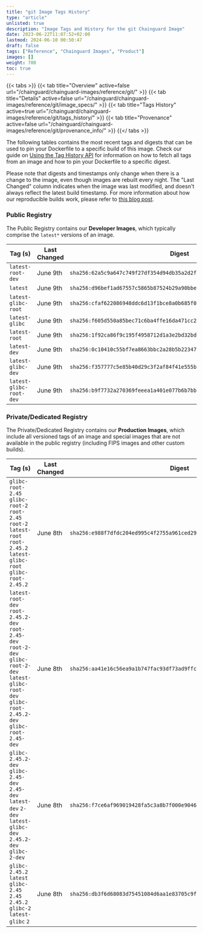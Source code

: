 ```yaml
---
title: "git Image Tags History"
type: "article"
unlisted: true
description: "Image Tags and History for the git Chainguard Image"
date: 2023-06-22T11:07:52+02:00
lastmod: 2024-06-10 00:50:47
draft: false
tags: ["Reference", "Chainguard Images", "Product"]
images: []
weight: 700
toc: true
---
```


{{< tabs >}}
{{< tab title="Overview" active=false url="/chainguard/chainguard-images/reference/git/" >}}
{{< tab title="Details" active=false url="/chainguard/chainguard-images/reference/git/image_specs/" >}}
{{< tab title="Tags History" active=true url="/chainguard/chainguard-images/reference/git/tags_history/" >}}
{{< tab title="Provenance" active=false url="/chainguard/chainguard-images/reference/git/provenance_info/" >}}
{{</ tabs >}}

The following tables contains the most recent tags and digests that can be used to pin your Dockerfile to a specific build of this image. Check our guide on [Using the Tag History API](/chainguard/chainguard-images/using-the-tag-history-api/) for information on how to fetch all tags from an image and how to pin your Dockerfile to a specific digest.

Please note that digests and timestamps only change when there is a change to the image, even though images are rebuilt every night. The "Last Changed" column indicates when the image was last modified, and doesn't always reflect the latest build timestamp. For more information about how our reproducible builds work, please refer to [this blog post](https://www.chainguard.dev/unchained/reproducing-chainguards-reproducible-image-builds).

### Public Registry
The Public Registry contains our **Developer Images**, which typically comprise the `latest*` versions of an image.

| Tag (s)                  | Last Changed | Digest                                                                    |
|--------------------------|--------------|---------------------------------------------------------------------------|
|  `latest-root-dev`       | June 9th     | `sha256:62a5c9a647c749f27df354d94db35a2d2fe548e505a002f8bd045ea745a52c68` |
|  `latest`                | June 9th     | `sha256:d96bef1ad67557c5865b87524b29a90bbe9949f85a735ac4911e91cc6aa33989` |
|  `latest-glibc-root`     | June 9th     | `sha256:cfaf622086948ddc6d13f1bce8a0b685f0e8352bccaa8b23458c53d1647c3ba7` |
|  `latest-glibc`          | June 9th     | `sha256:f605d550a85bec71c6ba4ffe16da471cc26e0a5e854015da0de056b6f012d392` |
|  `latest-root`           | June 9th     | `sha256:1f92ca86f9c195f4958712d1a3e2bd32bdbe9cfdaf75436467fb137c00b65093` |
|  `latest-dev`            | June 9th     | `sha256:0c10410c55bf7ea8663bbc2a28b5b22347fb0e3edfb8279bc2808be98cce7604` |
|  `latest-glibc-dev`      | June 9th     | `sha256:f357777c5e85b40d29c3f2af84f41e555b9cc4226e679bc6a045666949469135` |
|  `latest-glibc-root-dev` | June 9th     | `sha256:b9f7732a270369feeea1a401e077b6b7bb199030e7b483d3bbaa32cceca7171e` |


### Private/Dedicated Registry
The Private/Dedicated Registry contains our **Production Images**, which include all versioned tags of an image and special images that are not available in the public registry (including FIPS images and other custom builds).

| Tag (s)                                                                                                                                                    | Last Changed | Digest                                                                    |
|------------------------------------------------------------------------------------------------------------------------------------------------------------|--------------|---------------------------------------------------------------------------|
|  `glibc-root-2.45` `glibc-root-2` `root-2.45` `root-2` `latest-root` `root-2.45.2` `latest-glibc-root` `glibc-root-2.45.2`                                 | June 8th     | `sha256:e988f7dfdc204ed995c4f2755a961ced290c9c8486e160a92d5158f6c67ed314` |
|  `latest-root-dev` `root-2.45.2-dev` `root-2.45-dev` `root-2-dev` `glibc-root-2-dev` `latest-glibc-root-dev` `glibc-root-2.45.2-dev` `glibc-root-2.45-dev` | June 8th     | `sha256:aa41e16c56ea9a1b747fac93df73ad9ffcbcb977ebf08b144c1fb0c31223a725` |
|  `glibc-2.45.2-dev` `glibc-2.45-dev` `2.45-dev` `latest-dev` `2-dev` `latest-glibc-dev` `2.45.2-dev` `glibc-2-dev`                                         | June 8th     | `sha256:f7ce6af969019428fa5c3a8b7f000e9046850b1fc8f30c6e3c2003660bbd4f8f` |
|  `glibc-2.45.2` `latest` `glibc-2.45` `2.45` `2.45.2` `glibc-2` `latest-glibc` `2`                                                                         | June 8th     | `sha256:db3f6d68083d75451084d6aa1e83705c9fbbf006eec9d6e4a05e004f7d03a25c` |

